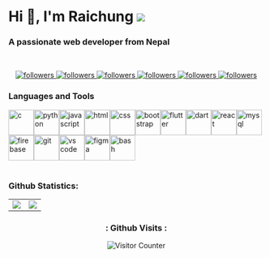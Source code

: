 <h1>Hi 👋, I'm Raichung <span><img src="https://my-blog-6969.herokuapp.com/weathericon" /></span></h1>

<h3>A passionate web developer from Nepal</h3>

<br>

<p align="center">
    <a href="https://twitter.com/Raichung_17">
        <img alt="followers" title="Follow me on Twitter" src="https://custom-icon-badges.herokuapp.com/twitter/follow/Raichung_17?color=236ad3&labelColor=1155ba&label=Twitter&logo=twitter&logoColor=white&style=for-the-badge"/>
    </a>
    <a href="https://github.com/raichung">
        <img alt="followers" title="Follow me on Github" src="https://custom-icon-badges.herokuapp.com/github/followers/raichung?color=363636&labelColor=1D1E1F&style=for-the-badge&logo=github&label=Github&logoColor=white"/>
    </a>
    <a href="https://linkedin.com/in/raichung">
        <img alt="followers" title="Connect with me on Linkedin" src="https://img.shields.io/badge/Linkedin-blue?logo=linkedin&style=for-the-badge"/>
    </a>
    <a href="https://stackoverflow.com/users/17115537/raichung-magar">
        <img alt="followers" title="Stack Overflow" src="https://img.shields.io/badge/-Stack%20Overflow-FE7A16?logo=stackoverflow&style=for-the-badge&logoColor=white"/>
    </a>
    <a href="https://reddit.com/u/Raichung">
        <img alt="followers" title="Thats my Reddit" src="https://img.shields.io/reddit/user-karma/combined/Raichung?style=for-the-badge"/>
    </a>
    <a href="https://goo.gl/maps/cjJZSJ2zEgt7SJ2G7">
        <img alt="followers" title="Where I Live" src="https://custom-icon-badges.herokuapp.com/badge/Kathmandu-Nepal-purple?style=for-the-badge&logo=location&logoColor=white"/>
    </a>
</p>

<h3>Languages and Tools</h3>
<div style="display: flex; flex-wrap: wrap;">
    <img src="https://img.icons8.com/color/48/000000/c-programming.png" title="C" alt="c" width="50" height="50" />
    <img src="https://img.icons8.com/color/128/000000/python.png" alt="python" title="Python" width="50" height="50" />
    <img src="https://img.icons8.com/color/128/000000/javascript.png" alt="javascript" title="Javascript" width="50" height="50" />
    <img src="https://img.icons8.com/color/48/000000/html-5--v1.png" alt="html" title="Html" width="50" height="50"/>
    <img src="https://img.icons8.com/color/48/000000/css3.png" alt="css" title="CSS" width="50" height="50" />
    <img src="https://img.icons8.com/color/128/000000/bootstrap.png" alt="bootstrap" title="Bootstrap" width="50" height="50" />
    <img src="https://img.icons8.com/color/128/000000/flutter.png" alt="flutter" title="Flutter" width="50" height="50" />
    <img src="https://img.icons8.com/color/128/000000/dart.png" alt="dart" title="Dart" width="50" height="50" />
    <img src="https://img.icons8.com/color/128/000000/react-native.png" alt="react" title="React Js" width="50" height="50" />
    <img src="https://img.icons8.com/external-those-icons-flat-those-icons/48/000000/external-MySQL-programming-and-development-those-icons-flat-those-icons.png" alt="mysql" title="MySql" width="50" height="50" />
    <img src="https://img.icons8.com/color/48/000000/firebase.png" alt="firebase" title="Firebase" width="50" height="50" />
    <img src="https://img.icons8.com/color/128/000000/git.png" alt="git" title="Git" width="50" height="50" />
    <img src="https://img.icons8.com/color/48/000000/visual-studio-code-2019.png" alt="vs code" title="VS Code"  width="50" height="50"/>
    <img src="https://img.icons8.com/color/48/000000/figma--v1.png" alt="figma" title="Figma" width="50" height="50" />
    <img src="https://img.icons8.com/color/48/000000/console.png" alt="bash" title="Bash" width="50" height="50" />

</div>

<br>
<h3>Github Statistics:</h3>
<!-- <div style="display: flex; flex-wrap: wrap; width:100%">
<div style="padding: 0rem; width:50%;text-align:center;">      
<img src="https://github-readme-stats.vercel.app/api?username=raichung&show_icons=true&count_private=true&theme=vue" />
</div>
<div style="padding: 0rem; width:50%;">

<img src="https://github-readme-stats.vercel.app/api/top-langs/?username=raichung&layout=compact&theme=vue" width="100%" height="82%"/>
</div>
</div> -->

<table>
  <tr>
    <td>
      <img src="https://github-readme-stats.vercel.app/api?username=raichung&show_icons=true&count_private=true&theme=vue" />
    </td>
    <td>
      <img src="https://github-readme-stats.vercel.app/api/top-langs/?username=raichung&layout=compact&theme=vue"/>
    </td>
  </tr>
</table>

<div align="center">
<h3> : Github Visits : </h3>
<img src="https://count.getloli.com/get/@:raichung?theme=rule34" alt="Visitor Counter" />
</div>
